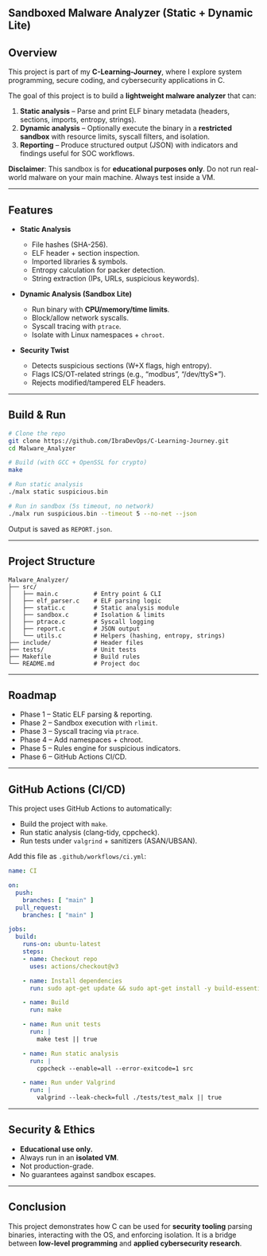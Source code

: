 

##  Sandboxed Malware Analyzer (Static + Dynamic Lite)
 
## Overview

This project is part of my **C-Learning-Journey**, where I explore system programming, secure coding, and cybersecurity applications in C.

The goal of this project is to build a **lightweight malware analyzer** that can:

1. **Static analysis** – Parse and print ELF binary metadata (headers, sections, imports, entropy, strings).
2. **Dynamic analysis** – Optionally execute the binary in a **restricted sandbox** with resource limits, syscall filters, and isolation.
3. **Reporting** – Produce structured output (JSON) with indicators and findings useful for SOC workflows.

 **Disclaimer**: This sandbox is for **educational purposes only**. Do not run real-world malware on your main machine. Always test inside a VM.

---

##  Features

* **Static Analysis**

  * File hashes (SHA-256).
  * ELF header + section inspection.
  * Imported libraries & symbols.
  * Entropy calculation for packer detection.
  * String extraction (IPs, URLs, suspicious keywords).

* **Dynamic Analysis (Sandbox Lite)**

  * Run binary with **CPU/memory/time limits**.
  * Block/allow network syscalls.
  * Syscall tracing with `ptrace`.
  * Isolate with Linux namespaces + `chroot`.

* **Security Twist**

  * Detects suspicious sections (W+X flags, high entropy).
  * Flags ICS/OT-related strings (e.g., “modbus”, “/dev/ttyS*”).
  * Rejects modified/tampered ELF headers.

---

##  Build & Run

```bash
# Clone the repo
git clone https://github.com/IbraDevOps/C-Learning-Journey.git
cd Malware_Analyzer

# Build (with GCC + OpenSSL for crypto)
make

# Run static analysis
./malx static suspicious.bin

# Run in sandbox (5s timeout, no network)
./malx run suspicious.bin --timeout 5 --no-net --json
```

Output is saved as `REPORT.json`.

---

##  Project Structure

```
Malware_Analyzer/
├── src/
│   ├── main.c          # Entry point & CLI
│   ├── elf_parser.c    # ELF parsing logic
│   ├── static.c        # Static analysis module
│   ├── sandbox.c       # Isolation & limits
│   ├── ptrace.c        # Syscall logging
│   ├── report.c        # JSON output
│   └── utils.c         # Helpers (hashing, entropy, strings)
├── include/            # Header files
├── tests/              # Unit tests
├── Makefile            # Build rules
└── README.md           # Project doc
```

---

##  Roadmap

*  Phase 1 – Static ELF parsing & reporting.
*  Phase 2 – Sandbox execution with `rlimit`.
*  Phase 3 – Syscall tracing via `ptrace`.
*  Phase 4 – Add namespaces + chroot.
*  Phase 5 – Rules engine for suspicious indicators.
*  Phase 6 – GitHub Actions CI/CD.

---

##  GitHub Actions (CI/CD)

This project uses GitHub Actions to automatically:

* Build the project with `make`.
* Run static analysis (clang-tidy, cppcheck).
* Run tests under `valgrind` + sanitizers (ASAN/UBSAN).

Add this file as `.github/workflows/ci.yml`:

```yaml
name: CI

on:
  push:
    branches: [ "main" ]
  pull_request:
    branches: [ "main" ]

jobs:
  build:
    runs-on: ubuntu-latest
    steps:
    - name: Checkout repo
      uses: actions/checkout@v3

    - name: Install dependencies
      run: sudo apt-get update && sudo apt-get install -y build-essential valgrind cppcheck clang

    - name: Build
      run: make

    - name: Run unit tests
      run: |
        make test || true

    - name: Run static analysis
      run: |
        cppcheck --enable=all --error-exitcode=1 src

    - name: Run under Valgrind
      run: |
        valgrind --leak-check=full ./tests/test_malx || true
```

---

##  Security & Ethics

* **Educational use only.**
* Always run in an **isolated VM**.
* Not production-grade.
* No guarantees against sandbox escapes.

---

##  Conclusion

This project demonstrates how C can be used for **security tooling** parsing binaries, interacting with the OS, and enforcing isolation. It is a bridge between **low-level programming** and **applied cybersecurity research**.


